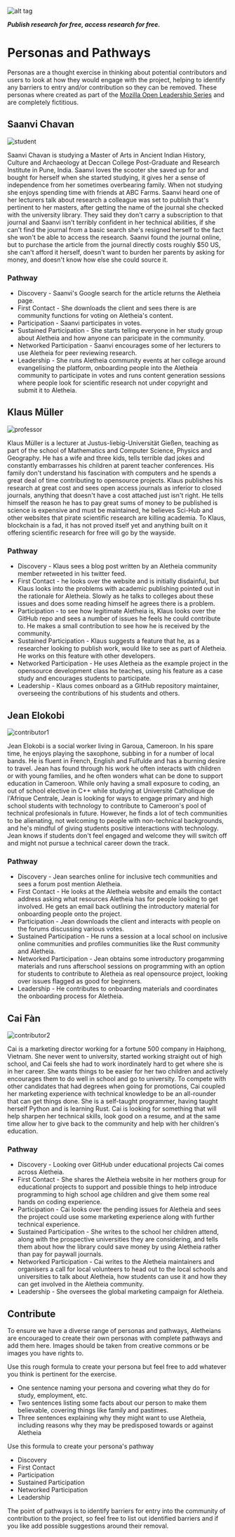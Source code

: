 ![alt tag](https://cloud.githubusercontent.com/assets/24201238/24583976/ced4c43e-179f-11e7-9c40-c0988c346f55.png)

_**Publish research for free, access research for free.**_

# Personas and Pathways

Personas are a thought exercise in thinking about potential contributors and users to look at how they would engage with the project, helping to identify any barriers to entry and/or contribution so they can be removed. These personas where created as part of the [Mozilla Open Leadership Series](https://mozilla.github.io/open-leadership-training-series/articles/building-communities-of-contributors/bring-on-contributors-using-personas-and-pathways/) and are completely fictitious. 

## Saanvi Chavan

![student](https://upload.wikimedia.org/wikipedia/commons/e/ea/Indian_Student_UOA_0478.jpg)

Saanvi Chavan is studying a Master of Arts in Ancient Indian History, Culture and Archaeology at Deccan College Post-Graduate and Research Institute in Pune, India. Saanvi loves the scooter she saved up for and bought for herself when she started studying, it gives her a sense of independence from her sometimes overbearing family. When not studying she enjoys spending time with friends at ABC Farms. Saanvi heard one of her lecturers talk about research a colleague was set to publish that's pertinent to her masters, after getting the name of the journal she checked with the university library. They said they don't carry a subscription to that journal and Saanvi isn't terribly confident in her technical abilities, if she can't find the journal from a basic search she's resigned herself to the fact she won't be able to access the research. Saanvi found the journal online, but to purchase the article from the journal directly costs roughly $50 US, she can't afford it herself, doesn't want to burden her parents by asking for money, and doesn't know how else she could source it.

### Pathway

* Discovery - Saanvi's Google search for the article returns the Aletheia page.
* First Contact - She downloads the client and sees there is are community functions for voting on Aletheia's content.
* Participation - Saanvi participates in votes.
* Sustained Participation - She starts telling everyone in her study group about Aletheia and how anyone can paricipate in the community.
* Networked Participation - Saanvi encourages some of her lecturers to use Aletheia for peer reviewing research.
* Leadership - She runs Aletheia community events at her college around evangelising the platform, onboarding people into the Aletheia community to participate in votes and runs content generation sessions where people look for scientific research not under copyright and submit it to Aletheia.

## Klaus Müller

![professor](http://maxpixel.freegreatpicture.com/static/photo/1x/Portrait-Beard-Black-And-White-Man-Lecturer-2068043.jpg)

Klaus Müller is a lecturer at Justus-liebig-Universität Gießen, teaching as part of the school of Mathematics and Computer Science, Physics and Geography. He has a wife and three kids, tells terrible dad jokes and constantly embarrasses his children at parent teacher conferences. His family don't understand his fascination with computers and he spends a great deal of time contributing to opensource projects. Klaus publishes his research at great cost and sees open access journals as inferior to closed journals, anything that doesn't have a cost attached just isn't right. He tells himself the reason he has to pay great sums of money to be published is science is expensive and must be maintained, he believes Sci-Hub and other websites that pirate scientific research are killing academia. To Klaus, blockchain is a fad, it has not proved itself yet and anything built on it offering scientific research for free will go by the wayside.

### Pathway

* Discovery - Klaus sees a blog post written by an Aletheia community member retweeted in his twitter feed.
* First Contact - he looks over the website and is initially disdainful, but Klaus looks into the problems with academic publishing pointed out in the rationale for Aletheia. Slowly as he talks to colleges about these issues and does some reading himself he agrees there is a problem.
* Participation - to see how legitimate Aletheia is, Klaus looks over the GitHub repo and sees a number of issues he feels he could contribute to. He makes a small contribution to see how he is received by the community.
* Sustained Participation - Klaus suggests a feature that he, as a researcher looking to publish work, would like to see as part of Aletheia. He works on this feature with other developers.
* Networked Participation - He uses Aletheia as the example project in the opensource development class he teaches, using his feature as a case study and encourages students to participate.
* Leadership - Klaus comes onboard as a GitHub repository maintainer, overseeing the contributions of his students and others.

## Jean Elokobi

![contributor1](http://www.publicdomainpictures.net/pictures/200000/velka/central-african-man.jpg)

Jean Elokobi is a social worker living in Garoua, Cameroon. In his spare time, he enjoys playing the saxophone, subbing in for a number of local bands. He is fluent in French, English and Fulfulde and has a burning desire to travel. Jean has found through his work he often interacts with children or with young families, and he often wonders what can be done to support education in Cameroon. While only having a small exposure to coding, an out of school elective in C++ while studying at Université Catholique de l'Afrique Centrale, Jean is looking for ways to engage primary and high school students with technology to contribute to Cameroon's pool of technical profesionals in future. However, he finds a lot of tech communities to be alienating, not welcoming to people with non-technical backgrounds, and he's mindful of giving students positive interactions with technology. Jean knows if students don't feel engaged and welcome they will switch off and might not pursue a technical career down the track.

### Pathway

* Discovery - Jean searches online for inclusive tech communities and sees a forum post mention Aletheia.
* First Contact - He looks at the Aletheia website and emails the contact address asking what resources Aletheia has for people looking to get involved. He gets an email back outlining the introductory material for onboarding people onto the project.
* Participation - Jean downloads the client and interacts with people on the forums discussing various votes.
* Sustained Participation - He runs a session at a local school on inclusive online communities and profiles communities like the Rust community and Aletheia.
* Networked Participation - Jean obtains some introductory progamming materials and runs afterschool sessions on programming with an option for students to contribute to Aletheia as real opensource project, looking over issues flagged as good for beginners.
* Leadership - He contributes to onboarding materials and coordinates the onboarding process for Aletheia.

## Cai Fàn

![contributor2](https://images.pexels.com/photos/28409/pexels-photo.jpg?w=1260&h=750&auto=compress&cs=tinysrgb)

Cai is a marketing director working for a fortune 500 company in Haiphong, Vietnam. She never went to university, started working straight out of high school, and Cai feels she had to work inordinately hard to get where she is in her career. She wants things to be easier for her two children and actively encourages them to do well in school and go to university. To compete with other candidates that had degrees when going for promotions, Cai coupled her marketing experience with technical knowledge to be an all-rounder that can get things done. She is a self-taught programmer, having taught herself Python and is learning Rust. Cai is looking for something that will help sharpen her technical skills, look good on a resume, and at the same time allow her to give back to the community and help with her children's education.

### Pathway

* Discovery - Looking over GitHub under educational projects Cai comes across Aletheia.
* First Contact - She shares the Aletheia website in her mothers group for educational projects to support and possible things to help introduce programming to high school age children and give them some real hands on coding experience.
* Participation - Cai looks over the pending issues for Aletheia and sees the project could use some marketing experience along with further technical experience.
* Sustained Participation - She writes to the school her children attend, along with the prospective universities they are considering, and tells them about how the library could save money by using Aletheia rather than pay for paywall journals.
* Networked Participation - Cai writes to the Aletheia maintainers and organisers a call for local volunteers to head out to the local schools and universities to talk about Aletheia, how students can use it and how they can get involved in the Aletheia community.
* Leadership - She oversees the global marketing campaign for Aletheia.

## Contribute

To ensure we have a diverse range of personas and pathways, Aletheians are encouraged to create their own personas with complete pathways and add them here. Images should be taken from creative commons or be images you have rights to.

Use this rough formula to create your persona but feel free to add whatever you think is pertinent for the exercise.
* One sentence naming your persona and covering what they do for study, employment, etc.
* Two sentences listing some facts about our person to make them believable, covering things like family and pastimes.
* Three sentences explaining why they might want to use Aletheia, including reasons why they may be predisposed towards or against Aletheia

Use this formula to create your persona's pathway

* Discovery
* First Contact
* Participation
* Sustained Participation
* Networked Participation
* Leadership

The point of pathways is to identify barriers for entry into the community of contribution to the project, so feel free to list out identified barriers and if you like add possible suggestions around their removal.
